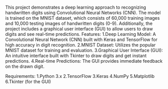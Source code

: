 This project demonstrates a deep learning approach to recognizing handwritten digits using Convolutional Neural Networks (CNN). The model is trained on the MNIST dataset, which consists of 60,000 training images and 10,000 testing images of handwritten digits (0-9). Additionally, the project includes a graphical user interface (GUI) to allow users to draw digits and see real-time predictions.
Features:
1.Deep Learning Model: A Convolutional Neural Network (CNN) built with Keras and TensorFlow for high accuracy in digit recognition.
2.MNIST Dataset: Utilizes the popular MNIST dataset for training and evaluation.
3.Graphical User Interface (GUI): An intuitive interface built with Tkinter to draw digits and get instant predictions.
4.Real-time Predictions: The GUI provides immediate feedback on the drawn digit.

Requirements:
1.Python 3.x
2.TensorFlow
3.Keras
4.NumPy
5.Matplotlib
6.Tkinter (for the GUI)
